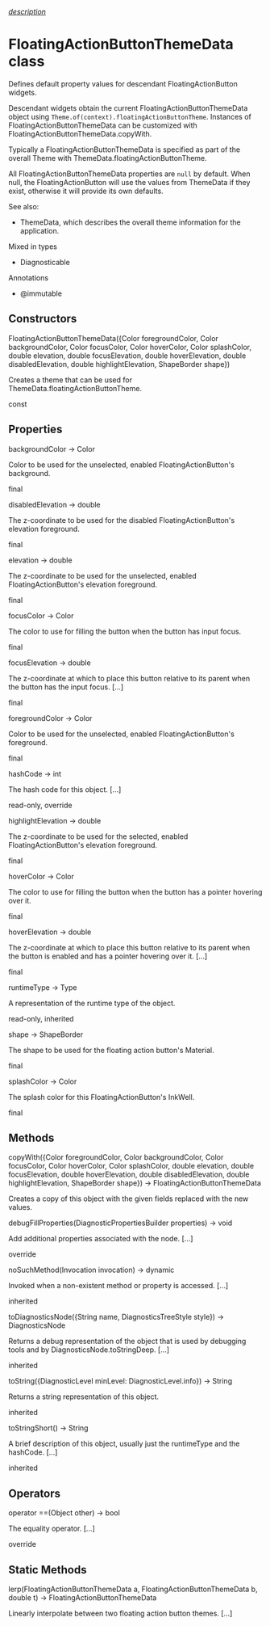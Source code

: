 [*description*][description]

# FloatingActionButtonThemeData class #

Defines default property values for descendant FloatingActionButton widgets.

Descendant widgets obtain the current FloatingActionButtonThemeData object using `Theme.of(context).floatingActionButtonTheme`. Instances of FloatingActionButtonThemeData can be customized with FloatingActionButtonThemeData.copyWith.

Typically a FloatingActionButtonThemeData is specified as part of the overall Theme with ThemeData.floatingActionButtonTheme.

All FloatingActionButtonThemeData properties are `null` by default. When null, the FloatingActionButton will use the values from ThemeData if they exist, otherwise it will provide its own defaults.

See also:

 *  ThemeData, which describes the overall theme information for the application.

Mixed in types

 *  Diagnosticable

Annotations

 *  @immutable

## Constructors ##

FloatingActionButtonThemeData(\{Color foregroundColor, Color backgroundColor, Color focusColor, Color hoverColor, Color splashColor, double elevation, double focusElevation, double hoverElevation, double disabledElevation, double highlightElevation, ShapeBorder shape\})

Creates a theme that can be used for ThemeData.floatingActionButtonTheme.

const

## Properties ##

backgroundColor → Color

Color to be used for the unselected, enabled FloatingActionButton's background.

final

disabledElevation → double

The z-coordinate to be used for the disabled FloatingActionButton's elevation foreground.

final

elevation → double

The z-coordinate to be used for the unselected, enabled FloatingActionButton's elevation foreground.

final

focusColor → Color

The color to use for filling the button when the button has input focus.

final

focusElevation → double

The z-coordinate at which to place this button relative to its parent when the button has the input focus. \[...\]

final

foregroundColor → Color

Color to be used for the unselected, enabled FloatingActionButton's foreground.

final

hashCode → int

The hash code for this object. \[...\]

read-only, override

highlightElevation → double

The z-coordinate to be used for the selected, enabled FloatingActionButton's elevation foreground.

final

hoverColor → Color

The color to use for filling the button when the button has a pointer hovering over it.

final

hoverElevation → double

The z-coordinate at which to place this button relative to its parent when the button is enabled and has a pointer hovering over it. \[...\]

final

runtimeType → Type

A representation of the runtime type of the object.

read-only, inherited

shape → ShapeBorder

The shape to be used for the floating action button's Material.

final

splashColor → Color

The splash color for this FloatingActionButton's InkWell.

final

## Methods ##

copyWith(\{Color foregroundColor, Color backgroundColor, Color focusColor, Color hoverColor, Color splashColor, double elevation, double focusElevation, double hoverElevation, double disabledElevation, double highlightElevation, ShapeBorder shape\}) → FloatingActionButtonThemeData

Creates a copy of this object with the given fields replaced with the new values.

debugFillProperties(DiagnosticPropertiesBuilder properties) → void

Add additional properties associated with the node. \[...\]

override

noSuchMethod(Invocation invocation) → dynamic

Invoked when a non-existent method or property is accessed. \[...\]

inherited

toDiagnosticsNode(\{String name, DiagnosticsTreeStyle style\}) → DiagnosticsNode

Returns a debug representation of the object that is used by debugging tools and by DiagnosticsNode.toStringDeep. \[...\]

inherited

toString(\{DiagnosticLevel minLevel: DiagnosticLevel.info\}) → String

Returns a string representation of this object.

inherited

toStringShort() → String

A brief description of this object, usually just the runtimeType and the hashCode. \[...\]

inherited

## Operators ##

operator ==(Object other) → bool

The equality operator. \[...\]

override

## Static Methods ##

lerp(FloatingActionButtonThemeData a, FloatingActionButtonThemeData b, double t) → FloatingActionButtonThemeData

Linearly interpolate between two floating action button themes. \[...\]


[description]: https://github.com/flutter/flutter/blob/master/packages/flutter/lib/src/material/floating_action_button_theme.dart#L32